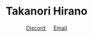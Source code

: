 <h1 align="center">Takanori Hirano</h1>
<p align="center">
  <a href="https://discordapp.com/users/363696067461513226">
    Discord
  </a>
  &emsp;
  <a href="mailto:me@hrntknr.net">
    Email
  </a>
</p>
